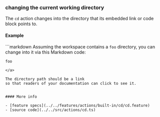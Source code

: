 ### changing the current working directory

The `cd` action changes into the directory
that its embedded link or code block points to.

#### Example

<a textrun="run-markdown-in-textrun">
```markdown
Assuming the workspace contains a <code textrun="create-directory">foo</code> directory,
you can change into it via this Markdown code:

<code textrun="cd">foo</code>

```
</a>

The directory path should be a link
so that readers of your documentation can click to see it.


#### More info

- [feature specs](../../features/actions/built-in/cd/cd.feature)
- [source code](../../src/actions/cd.ts)
```
